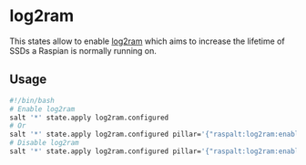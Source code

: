 # log2ram

This states allow to enable [log2ram](https://github.com/azlux/log2ram/) which aims to increase the lifetime of SSDs a Raspian is normally running on.

## Usage

```bash
#!/bin/bash
# Enable log2ram
salt '*' state.apply log2ram.configured
# Or
salt '*' state.apply log2ram.configured pillar='{"raspalt:log2ram:enabled": True}'
# Disable log2ram
salt '*' state.apply log2ram.configured pillar='{"raspalt:log2ram:enabled": False}'
```
